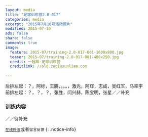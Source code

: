 ```yaml
---
layout: media
title: "足球训练营2.0-017"
categories: media
excerpt: "2015年7月10号活动照片"
modified: 2015-07-10
ads: false
share: false
comments: true
image:
  feature: 2015-07/training-2.0-017-001-1600x800.jpg
  teaser: 2015-07/training-2.0-017-001-400x250.jpg
  credit: 一起踢·足球训练营
  creditlink: //old.zuqiuxunlian.com
  
---
```

后排左起：？，阿标，王腾，。。。，激光，阿辉，志成，吴红军，马率宇    
前排左起：？，？，？，张胜，闫兴赫，陈宝明，张星／／补充


### 训练内容
／／待补充 

[`在线修改`](https://github.com/awong1900/football/edit/gh-pages/_posts/media/2015-07-10-training-2.0-017.md)或者`留言反馈`
{: .notice-info}
